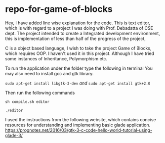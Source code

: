# repo-for-game-of-blocks

Hey, I have added line wise explanation for the code.
This is text editor, which is with regard to a project I was doing with Prof. Debadatta of CSE dept.
The project intended to create a Integrated development environment, this is implementation of less than half of the progress of the project,

C is a object based language, I wish to take the project Game of Blocks, which requires OOP. I haven't used it in this project. Although I have tried some instances of Inheritance, Polymorphism etc.

To run the application under the folder type the following in terminal
You may also need to install gcc and gtk library.

`sudo apt-get install libgtk-3-dev`
*and*
`sudo apt-get install gtk+2.0`

Then run the following commands

`sh compile.sh editor`

`./editor`

I used the instructions from the following website, which contains concise resources for understanding and implementing basic glade application.
https://prognotes.net/2016/03/gtk-3-c-code-hello-world-tutorial-using-glade-3/
